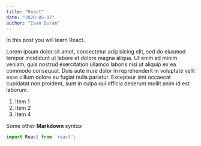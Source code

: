```yaml
---
title: "React"
date: "2020-05-17"
author: "Ivan Duran"
---
```


In this post you will learn React.

Lorem ipsum dolor sit amet, consectetur adipisicing elit, sed do eiusmod tempor incididunt ut labore et dolore magna aliqua. Ut enim ad minim veniam, quis nostrud exercitation ullamco laboris nisi ut aliquip ex ea commodo consequat. Duis aute irure dolor in reprehenderit in voluptate velit esse cillum dolore eu fugiat nulla pariatur. Excepteur sint occaecat cupidatat non proident, sunt in culpa qui officia deserunt mollit anim id est laborum.

1. Item 1
2. Item 2
3. Item 4

Some other **Markdown** _syntax_

```js
import React from 'react';
```